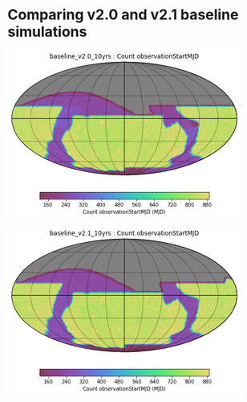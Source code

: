 # Comparing v2.0 and v2.1 baseline simulations


![v2.0 footprint](thumb.baseline_v2_0_10yrs_Count_observationStartMJD_HEAL_SkyMap.png)

![v2.1 footprint](thumb.baseline_v2_1_10yrs_Count_observationStartMJD_HEAL_SkyMap.png)

